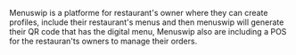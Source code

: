Menuswip is a platforme for restaurant's owner where they can create profiles, include their restaurant's menus and then menuswip will generate their QR code that has the digital menu, Menuswip also are including a POS for the restauran'ts owners to manage their orders.
